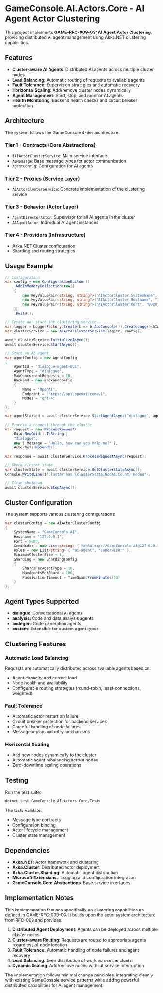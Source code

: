 # GameConsole.AI.Actors.Core - AI Agent Actor Clustering

This project implements **GAME-RFC-009-03: AI Agent Actor Clustering**, providing distributed AI agent management using Akka.NET clustering capabilities.

## Features

- **Cluster-aware AI Agents**: Distributed AI agents across multiple cluster nodes
- **Load Balancing**: Automatic routing of requests to available agents
- **Fault Tolerance**: Supervision strategies and automatic recovery
- **Horizontal Scaling**: Add/remove cluster nodes dynamically
- **Agent Management**: Start, stop, and monitor AI agents
- **Health Monitoring**: Backend health checks and circuit breaker protection

## Architecture

The system follows the GameConsole 4-tier architecture:

### Tier 1 - Contracts (Core Abstractions)
- `IAIActorClusterService`: Main service interface
- `AIMessage`: Base message types for actor communication
- `AgentConfig`: Configuration for AI agents

### Tier 2 - Proxies (Service Layer)
- `AIActorClusterService`: Concrete implementation of the clustering service

### Tier 3 - Behavior (Actor Layer)
- `AgentDirectorActor`: Supervisor for all AI agents in the cluster
- `AIAgentActor`: Individual AI agent instances

### Tier 4 - Providers (Infrastructure)
- Akka.NET Cluster configuration
- Sharding and routing strategies

## Usage Example

```csharp
// Configuration
var config = new ConfigurationBuilder()
    .AddInMemoryCollection(new[]
    {
        new KeyValuePair<string, string?>("AIActorCluster:SystemName", "GameConsole-AI"),
        new KeyValuePair<string, string?>("AIActorCluster:Hostname", "127.0.0.1"),
        new KeyValuePair<string, string?>("AIActorCluster:Port", "8080")
    })
    .Build();

// Create and start the clustering service
var logger = LoggerFactory.Create(b => b.AddConsole()).CreateLogger<AIActorClusterService>();
var clusterService = new AIActorClusterService(logger, config);

await clusterService.InitializeAsync();
await clusterService.StartAsync();

// Start an AI agent
var agentConfig = new AgentConfig
{
    AgentId = "dialogue-agent-001",
    AgentType = "dialogue",
    MaxConcurrentRequests = 10,
    Backend = new BackendConfig
    {
        Name = "OpenAI",
        Endpoint = "https://api.openai.com/v1",
        Model = "gpt-4"
    }
};

var agentStarted = await clusterService.StartAgentAsync("dialogue", agentConfig);

// Process a request through the cluster
var request = new ProcessRequest(
    Guid.NewGuid().ToString(),
    "dialogue", 
    new { Message = "Hello, how can you help me?" },
    ActorRefs.NoSender);
    
var response = await clusterService.ProcessRequestAsync(request);

// Check cluster state
var clusterState = await clusterService.GetClusterStateAsync();
Console.WriteLine($"Cluster has {clusterState.Nodes.Count} nodes");

// Clean shutdown
await clusterService.StopAsync();
```

## Cluster Configuration

The system supports various clustering configurations:

```csharp
var clusterConfig = new AIActorClusterConfig
{
    SystemName = "GameConsole-AI",
    Hostname = "127.0.0.1",
    Port = 8080,
    SeedNodes = new List<string> { "akka.tcp://GameConsole-AI@127.0.0.1:8080" },
    Roles = new List<string> { "ai-agent", "supervisor" },
    MinimumClusterSize = 1,
    Sharding = new ShardingConfig
    {
        ShardsPerAgentType = 10,
        MaxAgentsPerShard = 100,
        PassivationTimeout = TimeSpan.FromMinutes(30)
    }
};
```

## Agent Types Supported

- **dialogue**: Conversational AI agents
- **analysis**: Code and data analysis agents  
- **codegen**: Code generation agents
- **custom**: Extensible for custom agent types

## Clustering Features

### Automatic Load Balancing
Requests are automatically distributed across available agents based on:
- Agent capacity and current load
- Node health and availability
- Configurable routing strategies (round-robin, least-connections, weighted)

### Fault Tolerance
- Automatic actor restart on failure
- Circuit breaker protection for backend services
- Graceful handling of node failures
- Message replay and retry mechanisms

### Horizontal Scaling
- Add new nodes dynamically to the cluster
- Automatic agent rebalancing across nodes
- Zero-downtime scaling operations

## Testing

Run the test suite:

```bash
dotnet test GameConsole.AI.Actors.Core.Tests
```

The tests validate:
- Message type contracts
- Configuration binding
- Actor lifecycle management
- Cluster state management

## Dependencies

- **Akka.NET**: Actor framework and clustering
- **Akka.Cluster**: Distributed actor deployment
- **Akka.Cluster.Sharding**: Automatic agent distribution
- **Microsoft.Extensions.**: Logging and configuration integration
- **GameConsole.Core.Abstractions**: Base service interfaces

## Implementation Notes

This implementation focuses specifically on clustering capabilities as defined in GAME-RFC-009-03. It builds upon the actor system architecture from RFC-009 and provides:

1. **Distributed Agent Deployment**: Agents can be deployed across multiple cluster nodes
2. **Cluster-aware Routing**: Requests are routed to appropriate agents regardless of node location  
3. **Fault Tolerance**: Automatic handling of node failures and agent recovery
4. **Load Balancing**: Even distribution of work across the cluster
5. **Dynamic Scaling**: Add/remove nodes without service interruption

The implementation follows minimal change principles, integrating cleanly with existing GameConsole service patterns while adding powerful distributed capabilities for AI agent management.